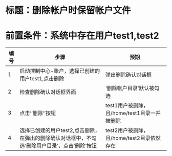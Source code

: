 # 标题：删除帐户时保留帐户文件
# 前置条件：系统中存在用户test1,test2
| 编号 | 步骤                                          | 预期                 |
| ---- | ---------------------------------------------| ------------------- |
| 1    | 启动控制中心-账户，选择已创建的用户test1,点击删除 | 弹出删除确认对话框 |
| 2    | 检查删除确认对话框界面 | ‘删除帐户目录‘默认被勾选 |
| 3    | 点击‘’删除‘’按钮 | test1用户被删除，且/home/test1目录一并被删除 |
| 4    | 选择已创建的用户test2,点击删除，在弹出的删除确认对话框中，不勾选‘删除用户目录’，点击’删除‘按钮 | test2用户被删除，且/home/test2目录依然存在 |
